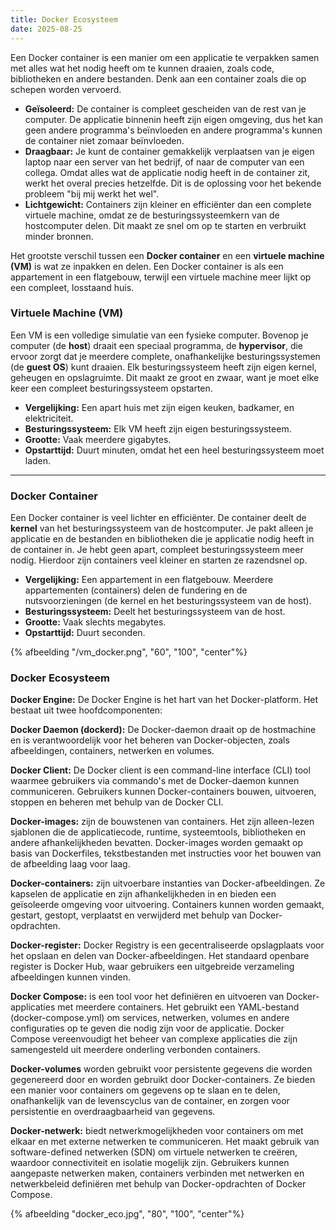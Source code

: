 ```yaml
---
title: Docker Ecosysteem
date: 2025-08-25
---
```


Een Docker container is een manier om een applicatie te verpakken samen met alles wat het nodig heeft om te kunnen draaien, zoals code, bibliotheken en andere bestanden. Denk aan een container zoals die op schepen worden vervoerd.

* **Geïsoleerd:** De container is compleet gescheiden van de rest van je computer. De applicatie binnenin heeft zijn eigen omgeving, dus het kan geen andere programma's beïnvloeden en andere programma's kunnen de container niet zomaar beïnvloeden.
* **Draagbaar:** Je kunt de container gemakkelijk verplaatsen van je eigen laptop naar een server van het bedrijf, of naar de computer van een collega. Omdat alles wat de applicatie nodig heeft in de container zit, werkt het overal precies hetzelfde. Dit is de oplossing voor het bekende probleem "bij mij werkt het wel".
* **Lichtgewicht:** Containers zijn kleiner en efficiënter dan een complete virtuele machine, omdat ze de besturingssysteemkern van de hostcomputer delen. Dit maakt ze snel om op te starten en verbruikt minder bronnen.


Het grootste verschil tussen een **Docker container** en een **virtuele machine (VM)** is wat ze inpakken en delen. Een Docker container is als een appartement in een flatgebouw, terwijl een virtuele machine meer lijkt op een compleet, losstaand huis.

### Virtuele Machine (VM)
Een VM is een volledige simulatie van een fysieke computer. Bovenop je computer (de **host**) draait een speciaal programma, de **hypervisor**, die ervoor zorgt dat je meerdere complete, onafhankelijke besturingssystemen (de **guest OS**) kunt draaien. Elk besturingssysteem heeft zijn eigen kernel, geheugen en opslagruimte. Dit maakt ze groot en zwaar, want je moet elke keer een compleet besturingssysteem opstarten.

* **Vergelijking:** Een apart huis met zijn eigen keuken, badkamer, en elektriciteit.
* **Besturingssysteem:** Elk VM heeft zijn eigen besturingssysteem.
* **Grootte:** Vaak meerdere gigabytes.
* **Opstarttijd:** Duurt minuten, omdat het een heel besturingssysteem moet laden.

***

### Docker Container
Een Docker container is veel lichter en efficiënter. De container deelt de **kernel** van het besturingssysteem van de hostcomputer. Je pakt alleen je applicatie en de bestanden en bibliotheken die je applicatie nodig heeft in de container in. Je hebt geen apart, compleet besturingssysteem meer nodig. Hierdoor zijn containers veel kleiner en starten ze razendsnel op.

* **Vergelijking:** Een appartement in een flatgebouw. Meerdere appartementen (containers) delen de fundering en de nutsvoorzieningen (de kernel en het besturingssysteem van de host).
* **Besturingssysteem:** Deelt het besturingssysteem van de host.
* **Grootte:** Vaak slechts megabytes.
* **Opstarttijd:** Duurt seconden.


{% afbeelding "/vm_docker.png", "60", "100", "center"%}

### Docker Ecosysteem

**Docker Engine:** De Docker Engine is het hart van het Docker-platform. Het bestaat uit twee hoofdcomponenten:

**Docker Daemon (dockerd):** De Docker-daemon draait op de hostmachine en is verantwoordelijk voor het beheren van Docker-objecten, zoals afbeeldingen, containers, netwerken en volumes.

**Docker Client:** De Docker client is een command-line interface (CLI) tool waarmee gebruikers via commando's met de Docker-daemon kunnen communiceren. Gebruikers kunnen Docker-containers bouwen, uitvoeren, stoppen en beheren met behulp van de Docker CLI.


**Docker-images:** zijn de bouwstenen van containers. Het zijn alleen-lezen sjablonen die de applicatiecode, runtime, systeemtools, bibliotheken en andere afhankelijkheden bevatten. Docker-images worden gemaakt op basis van Dockerfiles, tekstbestanden met instructies voor het bouwen van de afbeelding laag voor laag.

**Docker-containers:** zijn uitvoerbare instanties van Docker-afbeeldingen. Ze kapselen de applicatie en zijn afhankelijkheden in en bieden een geïsoleerde omgeving voor uitvoering. Containers kunnen worden gemaakt, gestart, gestopt, verplaatst en verwijderd met behulp van Docker-opdrachten.

**Docker-register:** Docker Registry is een gecentraliseerde opslagplaats voor het opslaan en delen van Docker-afbeeldingen. Het standaard openbare register is Docker Hub, waar gebruikers een uitgebreide verzameling afbeeldingen kunnen vinden.


**Docker Compose:** is een tool voor het definiëren en uitvoeren van Docker-applicaties met meerdere containers. Het gebruikt een YAML-bestand (docker-compose.yml) om services, netwerken, volumes en andere configuraties op te geven die nodig zijn voor de applicatie. Docker Compose vereenvoudigt het beheer van complexe applicaties die zijn samengesteld uit meerdere onderling verbonden containers.


**Docker-volumes** worden gebruikt voor persistente gegevens die worden gegenereerd door en worden gebruikt door Docker-containers. Ze bieden een manier voor containers om gegevens op te slaan en te delen, onafhankelijk van de levenscyclus van de container, en zorgen voor persistentie en overdraagbaarheid van gegevens.


**Docker-netwerk:** biedt netwerkmogelijkheden voor containers om met elkaar en met externe netwerken te communiceren. Het maakt gebruik van software-defined netwerken (SDN) om virtuele netwerken te creëren, waardoor connectiviteit en isolatie mogelijk zijn. Gebruikers kunnen aangepaste netwerken maken, containers verbinden met netwerken en netwerkbeleid definiëren met behulp van Docker-opdrachten of Docker Compose.

{% afbeelding "docker_eco.jpg", "80", "100", "center"%}
